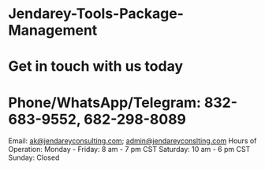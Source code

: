 # Jendarey-Tools-Package-Management
# Get in touch with us today
# Phone/WhatsApp/Telegram: 832-683-9552, 682-298-8089 
Email: ak@jendareyconsulting.com; admin@jendareyconslting.com 
Hours of Operation:
Monday - Friday: 8 am - 7 pm CST
Saturday: 10 am - 6 pm CST
Sunday: Closed
